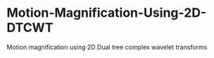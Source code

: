 # Motion-Magnification-Using-2D-DTCWT
Motion magnification using 2D Dual tree complex wavelet transforms

